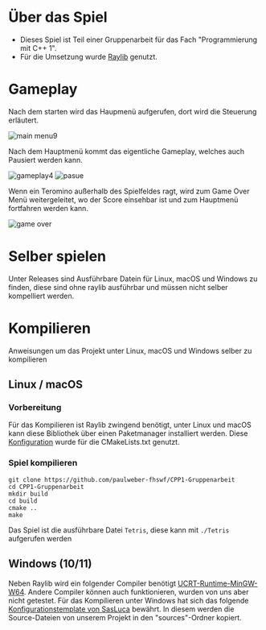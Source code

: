 # Über das Spiel

- Dieses Spiel ist Teil einer Gruppenarbeit für das Fach "Programmierung mit C++ 1".
- Für die Umsetzung wurde [Raylib](https://www.raylib.com) genutzt.

# Gameplay

Nach dem starten wird das Haupmenü aufgerufen, dort wird die Steuerung erläutert.

![main menu9](https://user-images.githubusercontent.com/115210873/213310343-14126373-2c6a-4857-a83a-fb283209bf2e.png)

Nach dem Hauptmenü kommt das eigentliche Gameplay, welches auch Pausiert werden kann.

![gameplay4](https://user-images.githubusercontent.com/115210873/213310403-123c51b4-7d14-404c-a5cc-8c6369941928.png)
![pasue](https://user-images.githubusercontent.com/115210873/213310532-639e4366-8329-418d-8a9f-9136deeadc62.png)

Wenn ein Teromino außerhalb des Spielfeldes ragt, wird zum Game Over Menü weitergeleitet, wo der Score einsehbar ist und zum Hauptmenü fortfahren werden kann.

![game over](https://user-images.githubusercontent.com/115210873/213310498-efa95bdb-7b03-46ea-8f9f-fca62612f0b3.png)

# Selber spielen

Unter Releases sind Ausführbare Datein für Linux, macOS und Windows zu finden, diese sind ohne raylib ausführbar und müssen nicht selber kompelliert werden.


# Kompilieren

Anweisungen um das Projekt unter Linux, macOS und Windows selber zu kompilieren

## Linux / macOS

### Vorbereitung

Für das Kompilieren ist Raylib zwingend benötigt, unter Linux und macOS kann diese Bibliothek über einen Paketmanager installiert werden. 
Diese [Konfiguration](https://github.com/SjDuque/Raylib-CMake) wurde für die CMakeLists.txt genutzt.

### Spiel kompilieren

```
git clone https://github.com/paulweber-fhswf/CPP1-Gruppenarbeit
cd CPP1-Gruppenarbeit
mkdir build
cd build
cmake ..
make
```
Das Spiel ist die ausführbare Datei `Tetris`, diese kann mit `./Tetris` aufgerufen werden

## Windows (10/11)
Neben Raylib wird ein folgender Compiler benötigt [UCRT-Runtime-MinGW-W64](https://github.com/brechtsanders/winlibs_mingw/releases/download/12.2.0-15.0.6-10.0.0-ucrt-r3/winlibs-x86_64-posix-seh-gcc-12.2.0-llvm-15.0.6-mingw-w64ucrt-10.0.0-r3.7z). Andere Compiler können auch funktionieren, wurden von uns aber nicht getestet.
Für das Kompilieren unter Windows hat sich das folgende [Konfigurationstemplate von SasLuca](https://github.com/SasLuca/raylib-cmake-template) bewährt. In diesem werden die Source-Dateien von unserem Projekt in den "sources"-Ordner kopiert.
